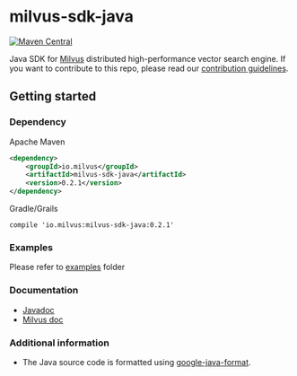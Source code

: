 # milvus-sdk-java

[![Maven Central](https://img.shields.io/maven-central/v/io.milvus/milvus-sdk-java.svg)](https://search.maven.org/artifact/io.milvus/milvus-sdk-java/)

Java SDK for [Milvus](https://github.com/milvus-io/milvus) distributed high-performance vector search engine. 
If you want to contribute to this repo, please read our [contribution guidelines](https://github.com/milvus-io/milvus/blob/master/CONTRIBUTING.md).

## Getting started

### Dependency 

Apache Maven
```xml
<dependency>
    <groupId>io.milvus</groupId>
    <artifactId>milvus-sdk-java</artifactId>
    <version>0.2.1</version>
</dependency>
```

Gradle/Grails 

`compile 'io.milvus:milvus-sdk-java:0.2.1'`

### Examples

Please refer to [examples](https://github.com/milvus-io/milvus-sdk-java/tree/master/examples) folder

### Documentation

- [Javadoc](https://milvus-io.github.io/milvus-sdk-java/javadoc/index.html)
- [Milvus doc](https://milvus.io/docs/en/userguide/install_milvus/)

### Additional information

- The Java source code is formatted using [google-java-format](https://github.com/google/google-java-format).






